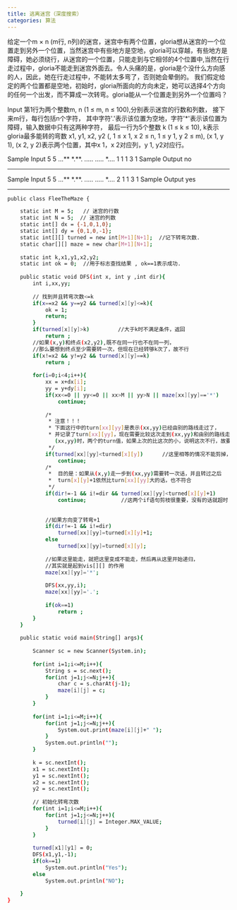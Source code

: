```yaml
---
title: 逃离迷宫（深度搜索）
categories: 算法
---
```


给定一个m × n (m行, n列)的迷宫，迷宫中有两个位置，gloria想从迷宫的一个位置走到另外一个位置，当然迷宫中有些地方是空地，gloria可以穿越，有些地方是障碍，她必须绕行，从迷宫的一个位置，只能走到与它相邻的4个位置中,当然在行走过程中，gloria不能走到迷宫外面去。令人头痛的是，gloria是个没什么方向感的人，因此，她在行走过程中，不能转太多弯了，否则她会晕倒的。
我们假定给定的两个位置都是空地，初始时，gloria所面向的方向未定，她可以选择4个方向的任何一个出发，而不算成一次转弯。gloria能从一个位置走到另外一个位置吗？

Input
第1行为两个整数m, n (1 ≤ m, n ≤ 100),分别表示迷宫的行数和列数，
接下来m行，每行包括n个字符，
其中字符'.'表示该位置为空地，字符'*'表示该位置为障碍，输入数据中只有这两种字符，
最后一行为5个整数
k (1 ≤ k ≤ 10), k表示gloria最多能转的弯数
x1, y1, x2, y2 (, 1 ≤ x 1, x 2 ≤ n, 1 ≤ y 1, y 2 ≤ m),
(x 1, y 1), (x 2, y 2)表示两个位置，其中x 1，x 2对应列，y 1, y2对应行。

Sample Input
5 5
...**
*.**.
.....
.....
*....
1 1 1 3 1
Sample Output
no

---

Sample Input
5 5
...**
*.**.
.....
.....
*....
2 1 1 3 1 
Sample Output
yes


<!--more-->

---

```bash
public class FleeTheMaze {

    static int M = 5;   // 迷宫的行数
    static int N = 5;  // 迷宫的列数
    static int[] dx = {-1,0,1,0};
    static int[] dy = {0,1,0,-1};
    static int[][] turned = new int[M+1][N+1];  //记下转弯次数.
    static char[][] maze = new char[M+1][N+1];
    
    static int k,x1,y1,x2,y2;
    static int ok = 0;  //用于标志查找结果 , ok==1表示成功.
    
    public static void DFS(int x, int y ,int dir){
        int i,xx,yy;
        
        // 找到并且转弯次数<=k
        if(x==x2 && y==y2 && turned[x][y]<=k){
            ok = 1;
            return;
        }
        if(turned[x][y]>k)         //大于k时不满足条件，返回  
            return ;
        //如果(x,y)和终点(x2,y2),既不在同一行也不在同一列，
        //那么要想到终点至少需要转一次，但现在已经转够k次了，故不行
        if(x!=x2 && y!=y2 && turned[x][y]==k)
            return ;
        
        for(i=0;i<4;i++){
            xx = x+dx[i];
            yy = y+dy[i];
            if(xx<=0 || yy<=0 || xx>M || yy>N || maze[xx][yy]=='*')  
                continue;
            
            /*
             * 注意！！！
             * 下面这行中的turn[xx][yy]是表示(xx,yy)已经由别的路线走过了，
             * 并记录了turn[xx][yy]，现在需要比较这次走到(xx,yy)和由别的路线走到  
               (xx,yy)时，两个的turn值，如果上次的比这次的小，说明这次不行，故要continue；
             */
            if(turned[xx][yy]<turned[x][y])      //这里相等的情况不能剪掉，原因开头已解释     
                continue;
            /*
             *  目的是：如果从(x,y)走一步到(xx,yy)需要转一次话，并且转过之后
             *  turn[x][y]+1依然比turn[xx][yy]大的话，也不符合 
             */
            if(dir!=-1 && i!=dir && turned[xx][yy]<turned[x][y]+1)  
                continue;           //这两个if语句剪枝很重要，没有的话就超时  
            
            
            //如果方向变了转弯+1
            if(dir!=-1 && i!=dir)  
                turned[xx][yy]=turned[x][y]+1;  
            else  
                turned[xx][yy]=turned[x][y];
            
            //如果这里能走，就把这里变成不能走，然后再从这里开始递归，
            //其实就是起到vis[][] 的作用
            maze[xx][yy]='*';    
            
            DFS(xx,yy,i);
            maze[xx][yy]='.';
            
            if(ok==1)  
                return ;  
        }
    }
    
    public static void main(String[] args){
        
        Scanner sc = new Scanner(System.in);
        
        for(int i=1;i<=M;i++){
            String s = sc.next();
            for(int j=1;j<=N;j++){
                char c = s.charAt(j-1);
                maze[i][j] = c;
            }
        }
        
        for(int i=1;i<=M;i++){
            for(int j=1;j<=N;j++){
                System.out.print(maze[i][j]+" ");
            }
            System.out.println("");
        }
        
        k = sc.nextInt();
        x1 = sc.nextInt();
        y1 = sc.nextInt();
        x2 = sc.nextInt();
        y2 = sc.nextInt();
        
        // 初始化转弯次数
        for(int i=1;i<=M;i++){
            for(int j=1;j<=N;j++){
                turned[i][j] = Integer.MAX_VALUE;
            }
        }
        
        turned[x1][y1] = 0;
        DFS(x1,y1,-1);
        if(ok==1)
            System.out.println("Yes");
        else
            System.out.println("NO");
        
    }
}
```